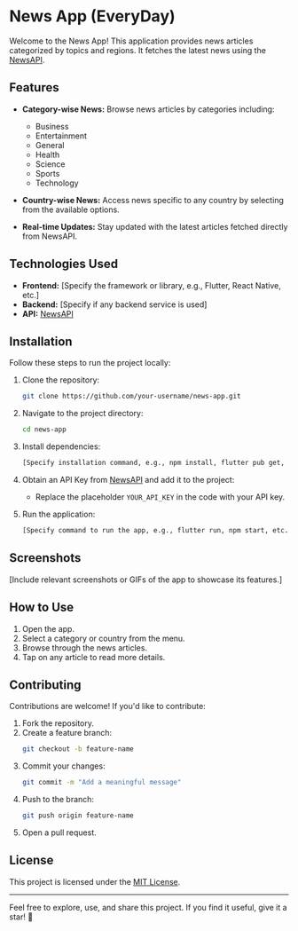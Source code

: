 


# News App (EveryDay)

Welcome to the News App! This application provides news articles categorized by topics and regions. It fetches the latest news using the [NewsAPI](https://newsapi.org/).

## Features

- **Category-wise News:** Browse news articles by categories including:
  - Business
  - Entertainment
  - General
  - Health
  - Science
  - Sports
  - Technology

- **Country-wise News:** Access news specific to any country by selecting from the available options.

- **Real-time Updates:** Stay updated with the latest articles fetched directly from NewsAPI.

## Technologies Used

- **Frontend:** [Specify the framework or library, e.g., Flutter, React Native, etc.]
- **Backend:** [Specify if any backend service is used]
- **API:** [NewsAPI](https://newsapi.org/)

## Installation

Follow these steps to run the project locally:

1. Clone the repository:
   ```bash
   git clone https://github.com/your-username/news-app.git
   ```

2. Navigate to the project directory:
   ```bash
   cd news-app
   ```

3. Install dependencies:
   ```bash
   [Specify installation command, e.g., npm install, flutter pub get, etc.]
   ```

4. Obtain an API Key from [NewsAPI](https://newsapi.org/) and add it to the project:
   - Replace the placeholder `YOUR_API_KEY` in the code with your API key.

5. Run the application:
   ```bash
   [Specify command to run the app, e.g., flutter run, npm start, etc.]
   ```

## Screenshots

[Include relevant screenshots or GIFs of the app to showcase its features.]

## How to Use

1. Open the app.
2. Select a category or country from the menu.
3. Browse through the news articles.
4. Tap on any article to read more details.

## Contributing

Contributions are welcome! If you'd like to contribute:

1. Fork the repository.
2. Create a feature branch:
   ```bash
   git checkout -b feature-name
   ```
3. Commit your changes:
   ```bash
   git commit -m "Add a meaningful message"
   ```
4. Push to the branch:
   ```bash
   git push origin feature-name
   ```
5. Open a pull request.

## License

This project is licensed under the [MIT License](LICENSE).

---

Feel free to explore, use, and share this project. If you find it useful, give it a star! 🌟

